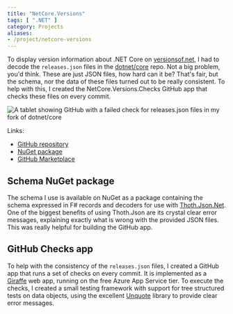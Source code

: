 ```yaml
---
title: "NetCore.Versions"
tags: [ ".NET" ]
category: Projects
aliases:
- /project/netcore-versions
---
```


To display version information about .NET Core on [versionsof.net]({filename}../20190716_versionsof-net/index.md), I had to decode the `releases.json` files in the [dotnet/core](https://github.com/dotnet/core) repo. Not a big problem, you'd think. These are just JSON files, how hard can it be? That's fair, but the schema, nor the data of these files turned out to be really consistent. To help with this, I created the NetCore.Versions.Checks GitHub app that checks these files on every commit.

![A tablet showing GitHub with a failed check for releases.json files in my fork of dotnet/core]({attach}screenshot.png)

Links:

- [GitHub repository](https://github.com/arthurrump/NetCore.Versions)
- [NuGet package](https://nuget.org/packages/NetCoreVersions)
- [GitHub Marketplace](https://github.com/apps/netcore-versions-checks)

## Schema NuGet package
The schema I use is available on NuGet as a package containing the schema expressed in F# records and decoders for use with [Thoth.Json.Net](https://www.nuget.org/packages/Thoth.Json.Net). One of the biggest benefits of using Thoth.Json are its crystal clear error messages, explaining exactly what is wrong with the provided JSON files. This was really helpful for building the GitHub app.


## GitHub Checks app
To help with the consistency of the `releases.json` files, I created a GitHub app that runs a set of checks on every commit. It is implemented as a [Giraffe](https://github.com/giraffe-fsharp/Giraffe) web app, running on the free Azure App Service tier. To execute the checks, I created a small testing framework with support for tree structured tests on data objects, using the excellent [Unquote](https://github.com/SwensenSoftware/unquote) library to provide clear error messages.